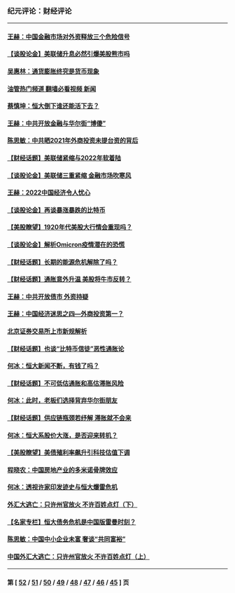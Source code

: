 ### 纪元评论：财经评论
---
#### [王赫：中国金融市场对外资释放三个危险信号](../../pages/nsc1026/n13546389.md?02030330) 
#### [【谈股论金】美联储升息必然引爆美股熊市吗](../../pages/nsc1026/n13519194.md?02030330) 
#### [吴惠林：通货膨胀终究是货币现象](../../pages/nsc1026/n13512979.md?02030330) 
#### [油管热门频道 翻墙必看视频 新闻](ok?02030330)
#### [蔡慎坤：恒大倒下谁还能活下去？](../../pages/nsc1026/n13501831.md?02030330) 
#### [王赫：中共开放金融与华尔街“博傻”](../../pages/nsc1026/n13501138.md?02030330) 
#### [陈思敏：中共晒2021年外商投资未提台资的背后](../../pages/nsc1026/n13501057.md?02030330) 
#### [【财经话题】美联储紧缩与2022年软着陆](../../pages/nsc1026/n13498354.md?02030330) 
#### [【谈股论金】美联储三重紧缩 金融市场吹寒风](../../pages/nsc1026/n13487202.md?02030330) 
#### [王赫：2022中国经济令人忧心](../../pages/nsc1026/n13480433.md?02030330) 
#### [【谈股论金】再谈暴涨暴跌的比特币](../../pages/nsc1026/n13428036.md?02030330) 
#### [【美股瞭望】1920年代美股大行情会重现吗？](../../pages/nsc1026/n13425425.md?02030330) 
#### [【谈股论金】解析Omicron疫情潜在的恐慌](../../pages/nsc1026/n13403704.md?02030330) 
#### [【财经话题】长期的能源危机解除了吗？](../../pages/nsc1026/n13378041.md?02030330) 
#### [【财经话题】通胀意外升温 美股将牛市反转？](../../pages/nsc1026/n13370659.md?02030330) 
#### [王赫：中共开放债市 外资持疑](../../pages/nsc1026/n13366203.md?02030330) 
#### [王赫：中国经济迷思之四—外商投资第一？](../../pages/nsc1026/n13354150.md?02030330) 
#### [北京证券交易所上市新规解析](../../pages/nsc1026/n13348292.md?02030330) 
#### [【财经话题】也谈“比特币信徒”恶性通胀论](../../pages/nsc1026/n13331972.md?02030330) 
#### [何冰：恒大新闻不断，有钱了吗？](../../pages/nsc1026/n13325002.md?02030330) 
#### [【财经话题】不可低估通胀和高估滞胀风险](../../pages/nsc1026/n13300505.md?02030330) 
#### [何冰：此时，老板们选择背弃华尔街朋友](../../pages/nsc1026/n13295291.md?02030330) 
#### [【财经话题】供应链瓶颈若纾解 滞胀就不会来](../../pages/nsc1026/n13286759.md?02030330) 
#### [何冰：恒大系股价大涨，是否迎来转机？](../../pages/nsc1026/n13276822.md?02030330) 
#### [【美股瞭望】美债殖利率飙升引科技估值下调](../../pages/nsc1026/n13267775.md?02030330) 
#### [程晓农：中国房地产业的多米诺骨牌效应](../../pages/nsc1026/n13259673.md?02030330) 
#### [何冰：透视许家印发迹史与恒大爆雷危机](../../pages/nsc1026/n13253937.md?02030330) 
#### [外汇大逃亡：只许州官放火 不许百姓点灯（下）](../../pages/nsc1026/n13245748.md?02030330) 
#### [【名家专栏】恒大债务危机是中国版雷曼时刻？](../../pages/nsc1026/n13242613.md?02030330) 
#### [陈思敏：中国中小企业未富 奢谈“共同富裕”](../../pages/nsc1026/n13241213.md?02030330) 
#### [中国外汇大逃亡：只许州官放火 不许百姓点灯（上）](../../pages/nsc1026/n13228773.md?02030330) 

---
#### 第 [ [52](./52.md?02030330) / [51](./51.md?02030330) / [50](./50.md?02030330) / [49](./49.md?02030330) / [48](./48.md?02030330) / [47](./47.md?02030330) / [46](./46.md?02030330) / [45](./45.md?02030330) ] 页
